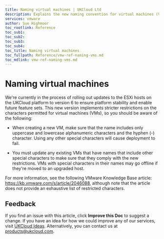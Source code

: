 ```yaml
---
title: Naming virtual machines | UKCloud Ltd
description: Explains the new naming convention for virtual machines (VMs) in UKCloud for VMware
services: vmware
author: Sue Highmoor
toc_rootlink: Reference
toc_sub1: 
toc_sub2:
toc_sub3:
toc_sub4:
toc_title: Naming virtual machines
toc_fullpath: Reference/vmw-ref-naming-vms.md
toc_mdlink: vmw-ref-naming-vms.md
---
```


# Naming virtual machines

We're currently in the process of rolling out updates to the ESXi hosts on the UKCloud platform to version 6 to ensure platform stability and enable future feature sets. This new version implements stricter restrictions on the characters permitted for virtual machines (VMs), so you should be aware of the following:

- When creating a new VM, make sure that the name includes only uppercase and lowercase alphanumeric characters and the hyphen (-) character. Using any other special characters will cause deployment to fail.

- You must update any existing VMs that have names that include other special characters to make sure that they comply with the new restrictions. VMs with special characters in their names may go offline if they're moved to an upgraded host.

For more information, see the following VMware Knowledge Base article: <https://kb.vmware.com/s/article/2046088>, although note that the article does not provide an exhaustive list of restricted characters.

## Feedback

If you find an issue with this article, click **Improve this Doc** to suggest a change. If you have an idea for how we could improve any of our services, visit [UKCloud Ideas](https://ideas.ukcloud.com). Alternatively, you can contact us at <products@ukcloud.com>.
